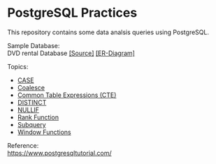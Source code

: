 # PostgreSQL Practices

This repository contains some data analsis queries using PostgreSQL.

Sample Database:
<br>DVD rental Database&nbsp;[[Source]](https://www.postgresqltutorial.com/postgresql-sample-database/) [[ER-Diagram]](https://github.com/dylan-kuo/SQL-for-Data-Analysis/blob/master/postgresql-sandbox/dvd-rental-ER-diagram.png)



Topics:

- [CASE](https://github.com/dylan-kuo/SQL-for-Data-Analysis/blob/master/postgresql-sandbox/case.sql)
- [Coalesce](https://github.com/dylan-kuo/SQL-for-Data-Analysis/blob/master/postgresql-sandbox/coalesce.sql)
- [Common Table Expressions (CTE)](https://github.com/dylan-kuo/SQL-for-Data-Analysis/blob/master/postgresql-sandbox/cte.sql)
- [DISTINCT](https://github.com/dylan-kuo/SQL-for-Data-Analysis/blob/master/postgresql-sandbox/distinct.sql)
- [NULLIF](https://github.com/dylan-kuo/SQL-for-Data-Analysis/blob/master/postgresql-sandbox/nullif.sql)
- [Rank Function](https://github.com/dylan-kuo/SQL-for-Data-Analysis/blob/master/postgresql-sandbox/rank.sql)
- [Subquery](https://github.com/dylan-kuo/SQL-for-Data-Analysis/blob/master/postgresql-sandbox/subquery.sql)
- [Window Functions](https://github.com/dylan-kuo/SQL-for-Data-Analysis/blob/master/postgresql-sandbox/window_function.sql)



Reference:
<br>https://www.postgresqltutorial.com/
